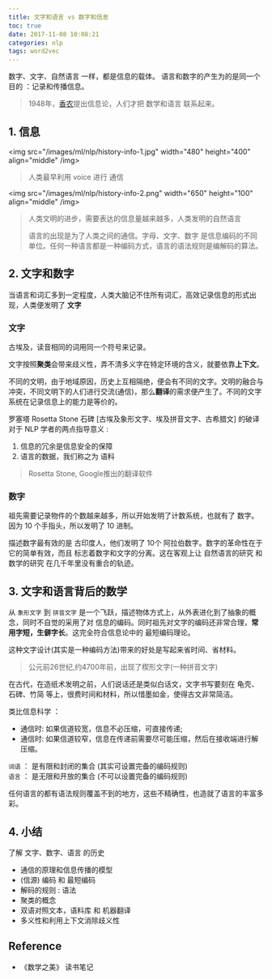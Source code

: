 ```yaml
---
title: 文字和语言 vs 数字和信息
toc: true
date: 2017-11-08 10:08:21
categories: nlp
tags: word2vec
---
```


数字、文字、自然语言 一样，都是信息的载体。<!-- more -->
语言和数字的产生为的是同一个目的 ：记录和传播信息。
 
> 1948年，[香农][1]提出信息论，人们才把 数学和语言 联系起来。

[1]: https://zh.wikipedia.org/wiki/克劳德·香农

## 1. 信息

<img src="/images/ml/nlp/history-info-1.jpg" width="480" height="400" align="middle" /img>

> 人类最早利用 voice 进行 通信

<img src="/images/ml/nlp/history-info-2.png" width="650" height="100" align="middle" /img>

> 人类文明的进步，需要表达的信息量越来越多，人类发明的自然语言
> 
> 语言的出现是为了人类之间的通信。字母、文字、数字 是信息编码的不同单位。任何一种语言都是一种编码方式，语言的语法规则是编解码的算法。

## 2. 文字和数字

当语言和词汇多到一定程度，人类大脑记不住所有词汇，高效记录信息的形式出现，人类便发明了 **文字**

### 文字

古埃及，读音相同的词用同一个符号来记录。

文字按照**聚类**会带来歧义性，弄不清多义字在特定环境的含义，就要依靠**上下文**。

不同的文明，由于地域原因，历史上互相隔绝，便会有不同的文字。文明的融合与冲突，不同文明下的人们进行交流(通信)，那么**翻译**的需求便产生了。不同的文字系统在记录信息上的能力是等价的。

罗塞塔 Rosetta Stone 石碑 [古埃及象形文字、埃及拼音文字、古希腊文] 的破译对于 NLP 学者的两点指导意义 :

1. 信息的冗余是信息安全的保障
2. 语言的数据，我们称之为 语料

> Rosetta Stone, Google推出的翻译软件

### 数字

祖先需要记录物件的个数越来越多，所以开始发明了计数系统，也就有了 数字。因为 10 个手指头，所以发明了 10 进制。

描述数字最有效的是 古印度人，他们发明了 10个 阿拉伯数字。数字的革命性在于它的简单有效，而且 标志着数字和文字的分离。这在客观上让 自然语言的研究 和 数学的研究 在几千年里没有重合的轨迹。

## 3. 文字和语言背后的数学

从 `象形文字` 到 `拼音文字` 是一个飞跃，描述物体方式上，从外表进化到了抽象的概念，同时不自觉的采用了对 信息的编码。同时祖先对文字的编码还非常合理，**常用字短，生僻字长**。这完全符合信息论中的 最短编码理论。  

这种文字设计(其实是一种编码方法)带来的好处是写起来省时间、省材料。

> 公元前26世纪,约4700年前，出现了楔形文字(一种拼音文字)

在古代，在造纸术发明之前，人们说话还是类似白话文，文字书写要刻在 龟壳、石碑、竹简 等上，很费时间和材料，所以惜墨如金，使得古文非常简洁。 

类比信息科学 ：

- 通信时: 如果信道较宽，信息不必压缩，可直接传递;    
- 通信时: 如果信道较窄，信息在传递前需要尽可能压缩，然后在接收端进行解压缩。

`词语` ： 是有限和封闭的集合 (其实可设置完备的编码规则)  
`语言` ： 是无限和开放的集合 (不可以设置完备的编码规则)

任何语言的都有语法规则覆盖不到的地方，这些不精确性，也造就了语言的丰富多彩。

## 4. 小结

了解 文字、数字、语言 的历史

- 通信的原理和信息传播的模型
- (信源) 编码 和 最短编码
- 解码的规则 : 语法
- 聚类的概念
- 双语对照文本，语料库 和 机器翻译
- 多义性和利用上下文消除歧义性

## Reference

- 《数学之美》 读书笔记 

[info-1]: /images/ml/nlp/history-info-1.jpg

